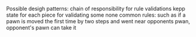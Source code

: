 Possible desigh patterns: 
chain of responsibility for rule validations
kepp state for each piece for validating some none common rules: such as if a pawn is moved the first time by two steps and went near opponents pwan, opponent's pawn can take it
